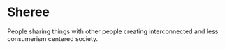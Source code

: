 # Sheree
People sharing things with other people creating interconnected and less consumerism centered society.
